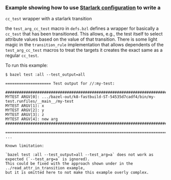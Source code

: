 ### Example showing how to use [Starlark configuration](https://bazel.build/extending/config) to write a
`cc_test` wrapper with a starlark transition

the `test_arg_cc_test` macro in `defs.bzl` defines a wrapper for basically a `cc_test` that has been transitioned.
This allows, e.g., the test itself to select attribute values based on the value of that transition. There is some
light magic in the `transition_rule` implementation that allows dependents of the `test_arg_cc_test` macros to
treat the targets it creates the exact same as a regular `cc_test`.

To run this example:

```
$ bazel test :all --test_output=all
```

```
==================== Test output for //:my-test:

################################################################################
MYTEST ARGV[0]: .../bazel-out/k8-fastbuild-ST-54535d7cadf4/bin/my-test.runfiles/__main__/my-test
MYTEST ARGV[1]: x
MYTEST ARGV[2]: y
MYTEST ARGV[3]: z
MYTEST ARGV[4]: new arg
################################################################################

================================================================================
...

Known limitation:

`bazel test :all --test_output=all --test_arg=a` does not work as expected (`--test_arg=a` is ignored).
This could be fixed with the approach shown under in the ../read_attr_in_transition example,
but it is omitted here to not make this example overly complex.
